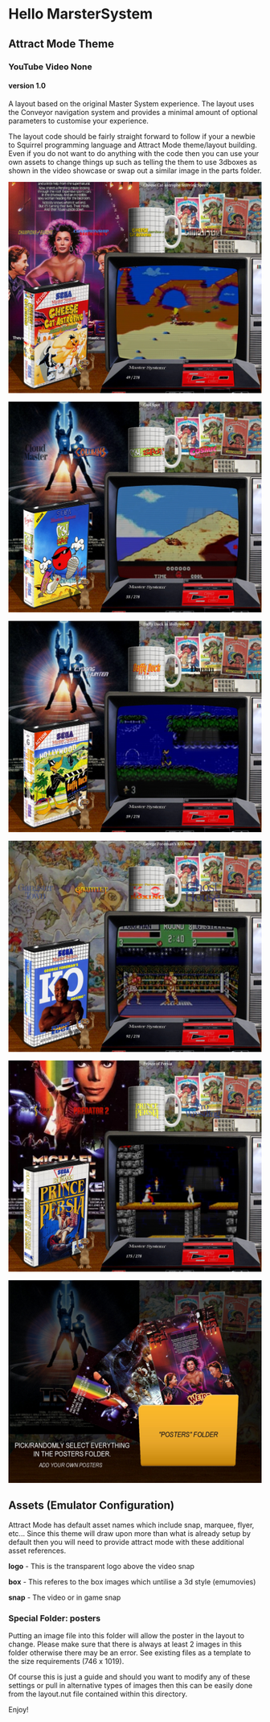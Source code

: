 # Hello MarsterSystem

## Attract Mode Theme

### YouTube Video None
#### version 1.0

A layout based on the original Master System experience. The layout uses the Conveyor navigation system and provides a minimal amount of optional parameters to customise your experience.

The layout code should be fairly straight forward to follow if your a newbie to Squirrel programming language and Attract Mode theme/layout building. Even if you do not want to do anything with the code then you can use your own assets to change things up such as telling the them to use 3dboxes as shown in the video showcase or swap out a similar image in the parts folder.

![Example 1](/parts/gitscreen1.jpg)

![Example 2](/parts/gitscreen2.jpg)

![Example 3](/parts/gitscreen3.jpg)

![Example 4](/parts/gitscreen4.jpg)

![Example 5](/parts/gitscreen5.jpg)

![Example 6](/parts/gitscreen6.jpg)

## Assets (Emulator Configuration)

Attract Mode has default asset names which include snap, marquee, flyer, etc... Since this theme will draw upon more than what is already setup by default then you will need to provide attract mode with these additional asset references.

**logo** - This is the transparent logo above the video snap

**box** - This referes to the box images which untilise a 3d style (emumovies)

**snap** - The video or in game snap


### Special Folder: posters
Putting an image file into this folder will allow the poster in the layout to change. Please make sure that there is always at least 2 images
in this folder otherwise there may be an error. See existing files as a template to the size requirements (746 x 1019).

Of course this is just a guide and should you want to modify any of these settings or pull in alternative types of images then this can be easily done from the layout.nut file contained within this directory.

Enjoy!

